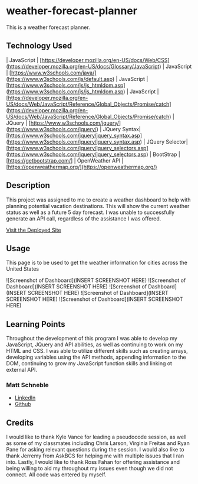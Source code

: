 # weather-forecast-planner
This is a weather forecast planner.

## Technology Used 

| JavaScript | [https://developer.mozilla.org/en-US/docs/Web/CSS] (https://developer.mozilla.org/en-US/docs/Glossary/JavaScript)
| JavaScript | [https://www.w3schools.com/java/] (https://www.w3schools.com/js/default.asp)
| JavaScript | [https://www.w3schools.com/js/js_htmldom.asp] (https://www.w3schools.com/js/js_htmldom.asp)
| JavaScript | [https://developer.mozilla.org/en-US/docs/Web/JavaScript/Reference/Global_Objects/Promise/catch] (https://developer.mozilla.org/en-US/docs/Web/JavaScript/Reference/Global_Objects/Promise/catch)
| JQuery | [https://www.w3schools.com/jquery/] (https://www.w3schools.com/jquery/)
| JQuery Syntax| [https://www.w3schools.com/jquery/jquery_syntax.asp] (https://www.w3schools.com/jquery/jquery_syntax.asp)
| JQuery Selector| [https://www.w3schools.com/jquery/jquery_selectors.asp] (https://www.w3schools.com/jquery/jquery_selectors.asp)
| BootStrap | [https://getbootstrap.com/]
| OpenWeather API | [https://openweathermap.org/](https://openweathermap.org/)

## Description 

This project was assigned to me to create a weather dashboard to help with planning potential vacation destinations. This will show the current weather status as well as a future 5 day forecast. I was unable to successfully generate an API call, regardless of the assistance I was offered. 

[Visit the Deployed Site](https://mattschneble.github.io/weather-forecast-planner/)

## Usage 

This page is to be used to get the weather information for cities across the United States 

![Screenshot of Dashboard](INSERT SCREENSHOT HERE)
![Screenshot of Dashboard](INSERT SCREENSHOT HERE)
![Screenshot of Dashboard](INSERT SCREENSHOT HERE)
![Screenshot of Dashboard](INSERT SCREENSHOT HERE)
![Screenshot of Dashboard](INSERT SCREENSHOT HERE)

## Learning Points 

Throughout the development of this program I was able to develop my JavaScript, JQuery and API abilities, as well as continuing to work on my HTML and CSS. I was able to utilize different skills such as creating arrays, developing variables using the API methods, appending information to the DOM, continuing to grow my JavaScript function skills and linking ot external API. 

### Matt Schneble

* [LinkedIn](https://www.linkedin.com/in/matthew-schneble/)
* [Github](https://github.com/mattschneble)

## Credits

 I would like to thank Kyle Vance for leading a pseudocode session, as well as some of my classmates including Chris Larson, Virginia Freitas and Ryan Pane for asking relevant questions during the session. I would also like to thank Jerremy from AskBCS for helping me with multiple issues that I ran into. Lastly, I would like to thank Ross Fahan for offering assistance and being willing to aid my throughout my issues even though we did not connect. All code was entered by myself. 